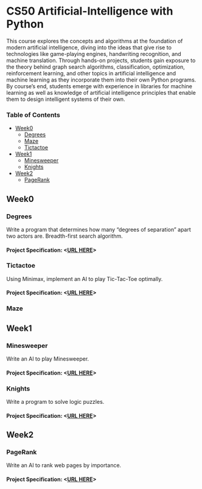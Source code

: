 # CS50 Artificial-Intelligence with Python

This course explores the concepts and algorithms at the foundation of modern artificial intelligence, diving into the ideas that give rise to technologies like game-playing engines, handwriting recognition, and machine translation. Through hands-on projects, students gain exposure to the theory behind graph search algorithms, classification, optimization, reinforcement learning, and other topics in artificial intelligence and machine learning as they incorporate them into their own Python programs. By course’s end, students emerge with experience in libraries for machine learning as well as knowledge of artificial intelligence principles that enable them to design intelligent systems of their own.

### Table of Contents

- [Week0](#week0)
    - [Degrees](#degrees)
    - [Maze](#maze)
    - [Tictactoe](#tictactoe)
- [Week1](#week1)
    - [Minesweeper](#minesweeper)
    - [Knights](#knights)
- [Week2](#week2)
    - [PageRank](#pagerank)


## **Week0**

### **Degrees**
Write a program that determines how many “degrees of separation” apart two actors are.
Breadth-first search algorithm.
#### Project Specification: <[URL HERE](https://cs50.harvard.edu/ai/2020/projects/0/degrees/)>

### **Tictactoe**
Using Minimax, implement an AI to play Tic-Tac-Toe optimally.
#### Project Specification: <[URL HERE](https://cs50.harvard.edu/ai/2020/projects/0/tictactoe/)>

### **Maze**



## **Week1**

### **Minesweeper**
Write an AI to play Minesweeper.
#### Project Specification: <[URL HERE](https://cs50.harvard.edu/ai/2020/projects/1/minesweeper/)>

### **Knights**
Write a program to solve logic puzzles.
#### Project Specification: <[URL HERE](https://cs50.harvard.edu/ai/2020/projects/1/knights/)>



## **Week2**

### **PageRank**
Write an AI to rank web pages by importance.
#### Project Specification: <[URL HERE](https://cs50.harvard.edu/ai/2020/projects/2/pagerank/)>
